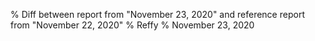 % Diff between report from "November 23, 2020" and reference report from "November 22, 2020"
% Reffy
% November 23, 2020

